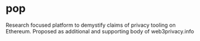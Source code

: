 # pop
Research focused platform to demystify claims of privacy tooling on Ethereum. Proposed as additional and supporting body of web3privacy.info
